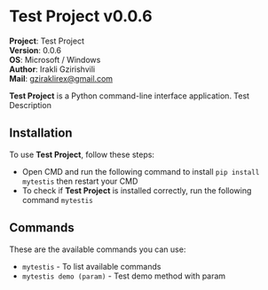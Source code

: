 # Test Project v0.0.6

**Project**: Test Project
<br>**Version**: 0.0.6
<br>**OS**: Microsoft / Windows
<br>**Author**: Irakli Gzirishvili
<br>**Mail**: gziraklirex@gmail.com

**Test Project** is a Python command-line interface application. Test Description

## Installation

To use **Test Project**, follow these steps:

- Open CMD and run the following command to install `pip install mytestis` then restart your CMD
- To check if **Test Project** is installed correctly, run the following command `mytestis`

## Commands

These are the available commands you can use:

- `mytestis` - To list available commands
- `mytestis demo (param)` - Test demo method with param
